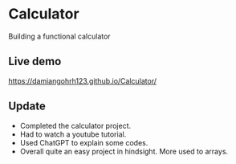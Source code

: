 # Calculator
Building a functional calculator

## Live demo
https://damiangohrh123.github.io/Calculator/

## Update
- Completed the calculator project.
- Had to watch a youtube tutorial.
- Used ChatGPT to explain some codes.
- Overall quite an easy project in hindsight. More used to arrays.
 
